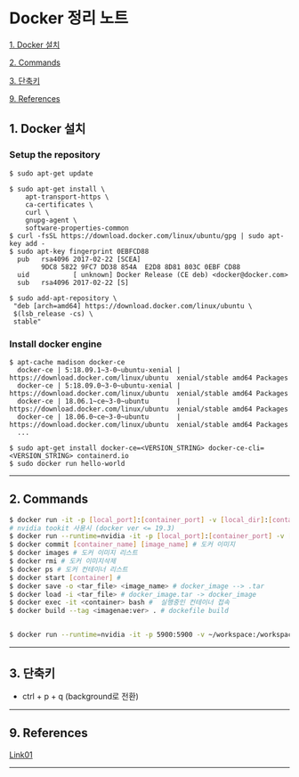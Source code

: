 # Docker 정리 노트
  [1. Docker 설치](#1.-Docker-설치)

  [2. Commands](#2.-Commands)
  
  [3. 단축키](#3.-단축키)

  [9. References](#9.-References)

## 1. Docker 설치 <a name="1.-Docker-설치"></a>
  ### Setup the repository
  ```
  $ sudo apt-get update

  $ sudo apt-get install \
      apt-transport-https \
      ca-certificates \
      curl \
      gnupg-agent \
      software-properties-common
  $ curl -fsSL https://download.docker.com/linux/ubuntu/gpg | sudo apt-key add -
  $ sudo apt-key fingerprint 0EBFCD88
    pub   rsa4096 2017-02-22 [SCEA]
          9DC8 5822 9FC7 DD38 854A  E2D8 8D81 803C 0EBF CD88
    uid           [ unknown] Docker Release (CE deb) <docker@docker.com>
    sub   rsa4096 2017-02-22 [S]
    
  $ sudo add-apt-repository \
   "deb [arch=amd64] https://download.docker.com/linux/ubuntu \
   $(lsb_release -cs) \
   stable"
  ```
  ### Install docker engine
  ```
  $ apt-cache madison docker-ce
    docker-ce | 5:18.09.1~3-0~ubuntu-xenial | https://download.docker.com/linux/ubuntu  xenial/stable amd64 Packages
    docker-ce | 5:18.09.0~3-0~ubuntu-xenial | https://download.docker.com/linux/ubuntu  xenial/stable amd64 Packages
    docker-ce | 18.06.1~ce~3-0~ubuntu       | https://download.docker.com/linux/ubuntu  xenial/stable amd64 Packages
    docker-ce | 18.06.0~ce~3-0~ubuntu       | https://download.docker.com/linux/ubuntu  xenial/stable amd64 Packages
    ...
  
  $ sudo apt-get install docker-ce=<VERSION_STRING> docker-ce-cli=<VERSION_STRING> containerd.io
  $ sudo docker run hello-world
  ```


---
## 2. Commands <a name="2.-Commands"></a>

  ```bash
  $ docker run -it -p [local_port]:[container_port] -v [local_dir]:[container_dir] --name [container_name] [docker_image] # 실행
  # nvidia tookit 사용시 (docker ver <= 19.3) 
  $ docker run --runtime=nvidia -it -p [local_port]:[container_port] -v [local_dir]:[container_dir] --name [container_name] [docker_image] # 실행
  $ docker commit [container_name] [image_name] # 도커 이미지 
  $ docker images # 도커 이미지 리스트
  $ docker rmi # 도커 이미지삭제
  $ docker ps # 도커 컨테이너 리스트
  $ docker start [container] # 
  $ docker save -o <tar_file> <image_name> # docker_image --> .tar
  $ docker load -i <tar_file> # docker_image.tar -> docker_image
  $ docker exec -it <container> bash #  실행중인 컨테이너 접속
  $ docker build --tag <imagenae:ver> . # dockefile build
  
  
  $ docker run --runtime=nvidia -it -p 5900:5900 -v ~/workspace:/workspace --name edges2portrait tom_workspace:base
  ```
---


## 3. 단축키 <a name="3.-단축키"></a>
  * ctrl + p + q (background로 전환)


---

## 9. References <a name="9.-References"></a>
  [Link01](https://www.44bits.io/ko/post/almost-perfect-development-environment-with-docker-and-docker-compose#%EA%B0%9C%EB%B0%9C%EC%9A%A9-dockerfile%EC%9D%84-%EB%B3%84%EB%8F%84%EB%A1%9C-%EA%B4%80%EB%A6%AC%ED%95%98%EA%B8%B0)

---





